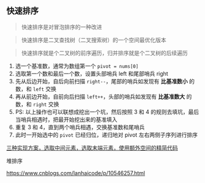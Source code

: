 ## 快速排序

> 快速排序是对冒泡排序的一种改进

> 快速排序是二叉查找树（二叉搜索树）的一个空间最优化版本

> 快速排序就是个二叉树的前序遍历，归并排序就是个二叉树的后续遍历

1. 选一个基准数，通常为数组第一个 `pivot = nums[0]`
2. 选取第一个数和最后一个数，设置头部哨兵 left 和尾部哨兵 right
3. 先从后边开始，自后向前扫描 `right--`，尾部的哨兵如发现有 **比基准数小** 的数，和 `left` 交换
4. 再从前边开始，自前向后扫描 `left++`，头部的哨兵如发现有 **比基准数大** 的数，和 `right` 交换
5. PS: 以上操作也可以联想成挖出一个坑，然后按照 3 和 4 的规则去填坑，最后当哨兵相遇时，把最开始挖出来的基准填入
6. 重复 3 和 4，直到两个哨兵相遇，交换基准数和尾哨兵
7. 此时一开始选中的 `pivot` 已经归位，递归地对 pivot 左右两侧子序列进行排序

[三种实现方案，选取中间元素，选取末端元素，使用额外空间的精简代码](./quick_sort.py)



堆排序

https://www.cnblogs.com/lanhaicode/p/10546257.html